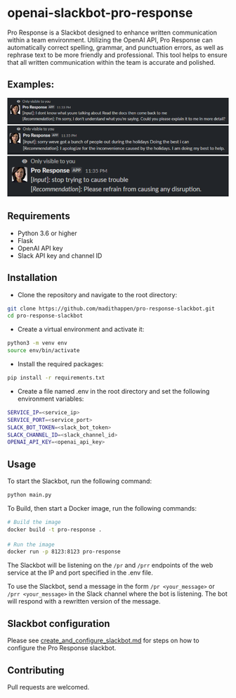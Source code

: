 # openai-slackbot-pro-response
Pro Response is a Slackbot designed to enhance written communication within a team environment. Utilizing the OpenAI API, Pro Response can automatically correct spelling, grammar, and punctuation errors, as well as rephrase text to be more friendly and professional. This tool helps to ensure that all written communication within the team is accurate and polished.


## Examples:
![image](docs/examples/example1.PNG)
![image](docs/examples/example2.PNG)
![image](docs/examples/example3.PNG)


## Requirements
- Python 3.6 or higher
- Flask
- OpenAI API key
- Slack API key and channel ID

## Installation
- Clone the repository and navigate to the root directory:
```bash
git clone https://github.com/madithappen/pro-response-slackbot.git
cd pro-response-slackbot
```

- Create a virtual environment and activate it:
```bash
python3 -m venv env
source env/bin/activate
```

- Install the required packages:
```bash
pip install -r requirements.txt
```

- Create a file named .env in the root directory and set the following environment variables:
```bash
SERVICE_IP=<service_ip>
SERVICE_PORT=<service_port>
SLACK_BOT_TOKEN=<slack_bot_token>
SLACK_CHANNEL_ID=<slack_channel_id>
OPENAI_API_KEY=<openai_api_key>
```

## Usage
To start the Slackbot, run the following command:
```bash
python main.py
```

To Build, then start a Docker image, run the following commands:
```bash
# Build the image
docker build -t pro-response .

# Run the image
docker run -p 8123:8123 pro-response
```

The Slackbot will be listening on the `/pr` and `/prr` endpoints of the web service at the IP and port specified in the .env file.

To use the Slackbot, send a message in the form `/pr <your_message>` or `/prr <your_message>` in the Slack channel where the bot is listening. The bot will respond with a rewritten version of the message.


## Slackbot configuration
Please see [create_and_configure_slackbot.md](docs/create_and_configure_slackbot.md) for steps on how to configure the Pro Response slackbot.


## Contributing
Pull requests are welcomed.
